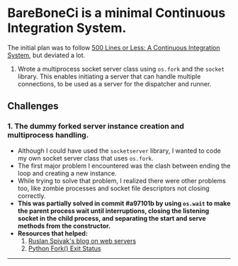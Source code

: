 # BareBoneCi is a minimal Continuous Integration System.

The initial plan was to follow [500 Lines or Less: A Continuous Integration System](https://aosabook.org/en/500L/a-continuous-integration-system.html), but deviated a lot.

1. Wrote a multiprocess socket server class using `os.fork` and the `socket` library. This enables initiating a server that can handle multiple connections, to be used as a server for the dispatcher and runner.

## Challenges

### 1. The dummy forked server instance creation and multiprocess handling.
- Although I could have used the `socketserver` library, I wanted to code my own socket server class that uses `os.fork`.
- The first major problem I encountered was the clash between ending the loop and creating a new instance.
- While trying to solve that problem, I realized there were other problems too, like zombie processes and socket file descriptors not closing correctly.
- **This was partially solved in commit #a97101b by using `os.wait` to make the parent process wait until interruptions, closing the listening socket in the child process, and separating the start and serve methods from the constructor.**
- **Resources that helped:**
  1. [Ruslan Spivak's blog on web servers](https://ruslanspivak.com/lsbaws-part3/)
  2. [Python Fork() Exit Status](https://stonesoupprogramming.com/2017/09/07/python-fork-exit-status/)

---
